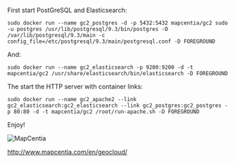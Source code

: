 First start PostGreSQL and Elasticsearch:

    sudo docker run --name gc2_postgres -d -p 5432:5432 mapcentia/gc2 sudo -u postgres /usr/lib/postgresql/9.3/bin/postgres -D /var/lib/postgresql/9.3/main -c config_file=/etc/postgresql/9.3/main/postgresql.conf -D FOREGROUND

And:

    sudo docker run --name gc2_elasticsearch -p 9200:9200 -d -t mapcentia/gc2 /usr/share/elasticsearch/bin/elasticsearch -D FOREGROUND

The start the HTTP server with container links:

    sudo docker run --name gc2_apache2 --link gc2_elasticsearch:gc2_elasticsearch --link gc2_postgres:gc2_postgres -p 80:80 -d -t mapcentia/gc2 /root/run-apache.sh -D FOREGROUND

Enjoy!

![MapCentia](http://www.mapcentia.com/images/__od/863/mapcentialogo.png)

http://www.mapcentia.com/en/geocloud/